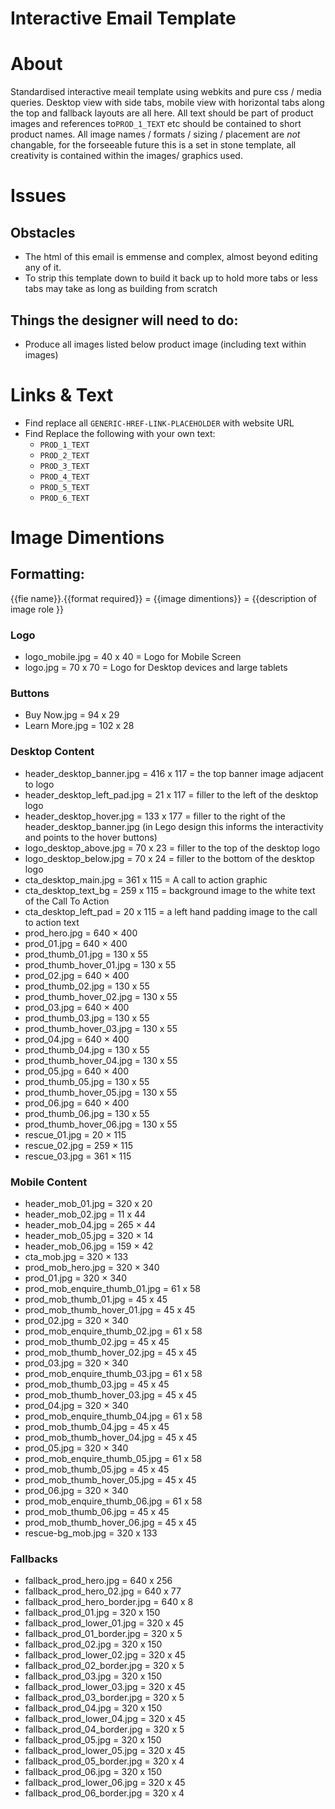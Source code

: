 Interactive Email Template
=====================
# About
Standardised interactive meail template using webkits and pure css / media queries. 
Desktop view with side tabs, mobile view with horizontal tabs along the top and fallback layouts are all here. 
All text should be part of product images and references to`PROD_1_TEXT` etc should be contained to short product names. 
All image names / formats / sizing / placement are *not* changable, for the forseeable future this is a set in stone template, all creativity is contained within the images/ graphics used.
# Issues 
## Obstacles
- The html of this email is emmense and complex, almost beyond editing any of it.
- To strip this template down to build it back up to hold more tabs or less tabs may take as long as building from scratch
## Things the designer will need to do:
- Produce all images listed below product image (including text within images)
# Links & Text
- Find replace all `GENERIC-HREF-LINK-PLACEHOLDER` with website URL 
- Find Replace the following with your own text:
  * `PROD_1_TEXT`
  * `PROD_2_TEXT`
  * `PROD_3_TEXT`
  * `PROD_4_TEXT`
  * `PROD_5_TEXT`
  * `PROD_6_TEXT`
# Image Dimentions 
## Formatting: 
{{fie name}}.{{format required}} = {{image dimentions}} = {{description of image role }}
### Logo
- logo_mobile.jpg = 40 x 40 = Logo for Mobile Screen
- logo.jpg = 70 x 70 = Logo for Desktop devices and large tablets
### Buttons 
- Buy Now.jpg = 94 x 29 
- Learn More.jpg = 102 x 28
### Desktop Content 
- header_desktop_banner.jpg = 416 x 117 = the top banner image adjacent to logo 
- header_desktop_left_pad.jpg = 21 x 117 = filler to the left of the desktop logo 
- header_desktop_hover.jpg = 133 x 177 = filler to the right of the header_desktop_banner.jpg (in Lego design this informs the interactivity and points to the hover buttons)
- logo_desktop_above.jpg = 70 x 23 = filler to the top of the desktop logo 
- logo_desktop_below.jpg = 70 x 24 = filler to the bottom of the desktop logo 
- cta_desktop_main.jpg = 361 x 115 = A call to action graphic 
- cta_desktop_text_bg = 259 x 115 = background image to the white text of the Call To Action
- cta_desktop_left_pad = 20 x 115 = a left hand padding image to the call to action text 
- prod_hero.jpg = 640 × 400 
- prod_01.jpg = 640 × 400 
- prod_thumb_01.jpg = 130 x 55
- prod_thumb_hover_01.jpg = 130 x 55
- prod_02.jpg = 640 × 400 
- prod_thumb_02.jpg = 130 x 55
- prod_thumb_hover_02.jpg = 130 x 55
- prod_03.jpg = 640 × 400 
- prod_thumb_03.jpg = 130 x 55
- prod_thumb_hover_03.jpg = 130 x 55
- prod_04.jpg = 640 × 400 
- prod_thumb_04.jpg = 130 x 55 
- prod_thumb_hover_04.jpg = 130 x 55 
- prod_05.jpg = 640 × 400 
- prod_thumb_05.jpg = 130 x 55
- prod_thumb_hover_05.jpg = 130 x 55
- prod_06.jpg = 640 × 400 
- prod_thumb_06.jpg = 130 x 55
- prod_thumb_hover_06.jpg = 130 x 55
- rescue_01.jpg = 20 × 115
- rescue_02.jpg = 259 × 115
- rescue_03.jpg = 361 × 115
### Mobile Content 
- header_mob_01.jpg = 320 x 20
- header_mob_02.jpg = 11 x 44
- header_mob_04.jpg = 265 × 44
- header_mob_05.jpg = 320 × 14
- header_mob_06.jpg = 159 × 42
- cta_mob.jpg = 320 × 133
- prod_mob_hero.jpg = 320 × 340 
- prod_01.jpg = 320 × 340 
- prod_mob_enquire_thumb_01.jpg = 61 x 58
- prod_mob_thumb_01.jpg = 45 x 45
- prod_mob_thumb_hover_01.jpg = 45 x 45
- prod_02.jpg = 320 × 340 
- prod_mob_enquire_thumb_02.jpg = 61 x 58
- prod_mob_thumb_02.jpg = 45 x 45
- prod_mob_thumb_hover_02.jpg = 45 x 45
- prod_03.jpg = 320 × 340 
- prod_mob_enquire_thumb_03.jpg = 61 x 58
- prod_mob_thumb_03.jpg = 45 x 45
- prod_mob_thumb_hover_03.jpg = 45 x 45
- prod_04.jpg = 320 × 340 
- prod_mob_enquire_thumb_04.jpg = 61 x 58
- prod_mob_thumb_04.jpg = 45 x 45 
- prod_mob_thumb_hover_04.jpg = 45 x 45 
- prod_05.jpg = 320 × 340 
- prod_mob_enquire_thumb_05.jpg = 61 x 58
- prod_mob_thumb_05.jpg = 45 x 45
- prod_mob_thumb_hover_05.jpg = 45 x 45
- prod_06.jpg = 320 × 340 
- prod_mob_enquire_thumb_06.jpg = 61 x 58
- prod_mob_thumb_06.jpg = 45 x 45
- prod_mob_thumb_hover_06.jpg = 45 x 45
- rescue-bg_mob.jpg = 320 x 133 
### Fallbacks 
- fallback_prod_hero.jpg = 640 x 256
- fallback_prod_hero_02.jpg = 640 x 77
- fallback_prod_hero_border.jpg = 640 x 8
- fallback_prod_01.jpg = 320 x 150
- fallback_prod_lower_01.jpg = 320 x 45
- fallback_prod_01_border.jpg = 320 x 5
- fallback_prod_02.jpg = 320 x 150
- fallback_prod_lower_02.jpg = 320 x 45
- fallback_prod_02_border.jpg = 320 x 5
- fallback_prod_03.jpg = 320 x 150
- fallback_prod_lower_03.jpg = 320 x 45
- fallback_prod_03_border.jpg = 320 x 5
- fallback_prod_04.jpg = 320 x 150
- fallback_prod_lower_04.jpg = 320 x 45
- fallback_prod_04_border.jpg = 320 x 5
- fallback_prod_05.jpg = 320 x 150
- fallback_prod_lower_05.jpg = 320 x 45
- fallback_prod_05_border.jpg = 320 x 4
- fallback_prod_06.jpg = 320 x 150
- fallback_prod_lower_06.jpg = 320 x 45
- fallback_prod_06_border.jpg = 320 x 4
